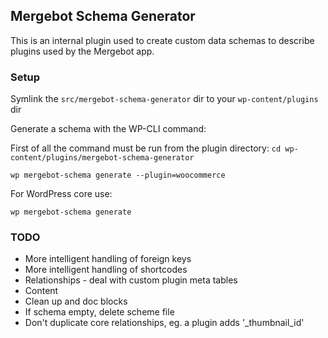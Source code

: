 ## Mergebot Schema Generator

This is an internal plugin used to create custom data schemas to describe plugins used by the Mergebot app.

### Setup

Symlink the `src/mergebot-schema-generator` dir to your `wp-content/plugins` dir

Generate a schema with the WP-CLI command:

First of all the command must be run from the plugin directory:
`cd wp-content/plugins/mergebot-schema-generator`

`wp mergebot-schema generate --plugin=woocommerce`

For WordPress core use:

`wp mergebot-schema generate`

### TODO

* More intelligent handling of foreign keys
* More intelligent handling of shortcodes
* Relationships - deal with custom plugin meta tables
* Content
* Clean up and doc blocks
* If schema empty, delete scheme file
* Don't duplicate core relationships, eg. a plugin adds '_thumbnail_id'
